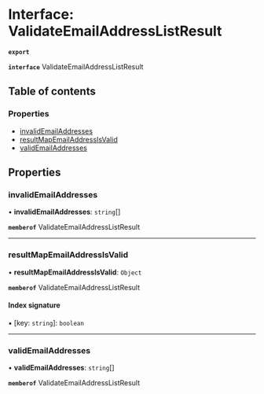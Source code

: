 # Interface: ValidateEmailAddressListResult

**`export`**

**`interface`** ValidateEmailAddressListResult

## Table of contents

### Properties

- [invalidEmailAddresses](ValidateEmailAddressListResult.md#invalidemailaddresses)
- [resultMapEmailAddressIsValid](ValidateEmailAddressListResult.md#resultmapemailaddressisvalid)
- [validEmailAddresses](ValidateEmailAddressListResult.md#validemailaddresses)

## Properties

### invalidEmailAddresses

• **invalidEmailAddresses**: `string`[]

**`memberof`** ValidateEmailAddressListResult

___

### resultMapEmailAddressIsValid

• **resultMapEmailAddressIsValid**: `Object`

**`memberof`** ValidateEmailAddressListResult

#### Index signature

▪ [key: `string`]: `boolean`

___

### validEmailAddresses

• **validEmailAddresses**: `string`[]

**`memberof`** ValidateEmailAddressListResult
